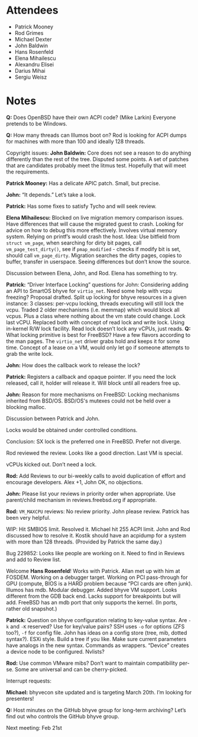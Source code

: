 # Attendees

- Patrick Mooney
- Rod Grimes
- Michael Dexter
- John Baldwin
- Hans Rosenfeld
- Elena Mihailescu
- Alexandru Elisei
- Darius Mihai
- Sergiu Weisz

# Notes

**Q:** Does OpenBSD have their own ACPI code? (Mike Larkin) Everyone pretends to be Windows.

**Q:** How many threads can Illumos boot on?  Rod is looking for ACPI dumps for machines with more than 100 and ideally 128 threads.

Copyright issues: **John Baldwin:** Core does not see a reason to do
anything differently than the rest of the tree.  Disputed some points.
A set of patches that are candidates probably meet the litmus test.
Hopefully that will meet the requirements.

**Patrick Mooney:** Has a delicate APIC patch.  Small, but precise.

**John:** “It depends.” Let’s take a look.

**Patrick:** Has some fixes to satisfy Tycho and will seek review.

**Elena Mihailescu:** Blocked on live migration memory comparison
issues.  Have differences that will cause the migrated guest to crash.
Looking for advice on how to debug this more effectively.  Involves
virtual memory system.  Relying on printf’s would crash the
host. Idea: Use bitfield from `struct vm_page`, when searching for
dirty bit pages, call `vm_page_test_dirty()`, see if `pmap_modified` -
checks if modify bit is set, should call `vm_page_dirty`.  Migration
searches the dirty pages, copies to buffer, transfer in userspace.
Seeing differences but don’t know the source.

Discussion between Elena, John, and Rod.  Elena has something to try.

**Patrick:** “Driver Interface Locking” questions for John:
Considering adding an API to SmartOS bhyve for `virtio_net`.  Need
some help with vcpu freezing?  Proposal drafted.  Split up locking for
bhyve resources in a given instance: 3 classes: per-vcpu locking,
threads executing will still lock the vcpu. Traded 2 older mechanisms
(i.e. memmap) which would block all vcpus.  Plus a class where nothing
about the vm state could change.  Lock last vCPU.  Replaced both with
concept of read lock and write lock.  Using in-kernel R/W lock
facility.  Read lock doesn’t lock any vCPUs, just reads. **Q:** What
locking primitive is best for FreeBSD?  Have a few flavors according
to the man pages.  The `virtio_net` driver grabs hold and keeps it for
some time.  Concept of a lease on a VM, would only let go if someone
attempts to grab the write lock.

**John:** How does the callback work to release the lock?

**Patrick:** Registers a callback and opaque pointer.  If you need the lock released, call it, holder will release it.  Will block until all readers free up.

**John:** Reason for more mechanisms on FreeBSD: Locking mechanisms inherited from BSD/OS.  BSD/OS's mutexes could not be held over a blocking malloc.

Discussion between Patrick and John.

Locks would be obtained under controlled conditions.

Conclusion: SX lock is the preferred one in FreeBSD.  Prefer not diverge.

Rod reviewed the review.  Looks like a good direction.  Last VM is special.

vCPUs kicked out.  Don’t need a lock.

**Rod:** Add Reviews to our bi-weekly calls to avoid duplication of
effort and encourage developers.  Alex +1, John OK, no objections.

**John:** Please list your reviews in priority order when appropriate.
Use parent/child mechanism in reviews.freebsd.org if appropriate.

**Rod:** `VM_MAXCPU` reviews: No review priority.  John please review.
Patrick has been very helpful.

WIP: Hit SMBIOS limit.  Resolved it.  Michael hit 255 ACPI limit.
John and Rod discussed how to resolve it.  Kostik should have an
acpidump for a system with more than 128 threads.  (Provided by
Patrick the same day.)

Bug 229852: Looks like people are working on it.  Need to find in
Reviews and add to Review list.

Welcome **Hans Rosenfeld**!  Works with Patrick.  Allan met up with
him at FOSDEM.  Working on a debugger target.  Working on PCI
pass-through for GPU (compute, BIOS is a HARD problem because “PCI
cards are often junk).  Illumos has mdb.  Modular debugger.  Added
bhyve VM support.  Looks different from the GDB back end.  Lacks
support for breakpoints but will add.  FreeBSD has an mdb port that
only supports the kernel.  (In ports, rather old snapshot.)

**Patrick:** Question on bhyve configuration relating to key-value
syntax.  Are `-k` and `-K` reserved?  Use for key/value pairs?  SSH
uses `-o` for options (ZFS too?), `-f` for config file.  John has
ideas on a config store (tree, mib, dotted syntax?).  ESXi style.
Build a tree if you like.  Make sure current parameters have analogs
in the new syntax.  Commands as wrappers.  “Device” creates a device
node to be configured.  Nvlists?

**Rod:** Use common VMware mibs?  Don’t want to maintain compatibility
per-se.  Some are universal and can be cherry-picked.

Interrupt requests:

**Michael:** bhyvecon site updated and is targeting March 20th. I’m
looking for presenters!

**Q:** Host minutes on the GitHub bhyve group for long-term archiving?
Let’s find out who controls the GitHub bhyve group.

Next meeting: Feb 21st
